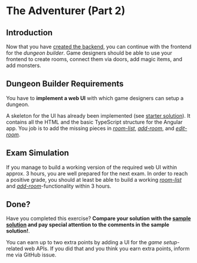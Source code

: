 # The Adventurer (Part 2)

## Introduction

Now that you have [created the backend](readme.md), you can continue with the frontend for the *dungeon builder*. Game designers should be able to use your frontend to create rooms, connect them via doors, add magic items, and add monsters.

## Dungeon Builder Requirements

You have to **implement a web UI** with which game designers can setup a dungeon.

A skeleton for the UI has already been implemented (see [starter solution](DndLightStarter)). It contains all the HTML and the basic TypeScript structure for the Angular app. You job is to add the missing pieces in [*room-list*](DndLightStarter/DndLight.UI/src/app/room-list), [*add-room*](DndLightStarter/DndLight.UI/src/app/add-room), and [*edit-room*](DndLightStarter/DndLight.UI/src/app/edit-room).

## Exam Simulation

If you manage to build a working version of the required web UI within approx. 3 hours, you are well prepared for the next exam. In order to reach a positive grade, you should at least be able to build a working [*room-list*](DndLightStarter/DndLight.UI/src/app/room-list) and [*add-room*](DndLightStarter/DndLight.UI/src/app/add-room)-functionality within 3 hours.

## Done?

Have you completed this exercise? **Compare your solution with the [sample solution](DndLight) and pay special attention to the comments in the sample solution!**.

You can earn up to two extra points by adding a UI for the *game setup*-related web APIs. If you did that and you think you earn extra points, inform me via GitHub issue.
